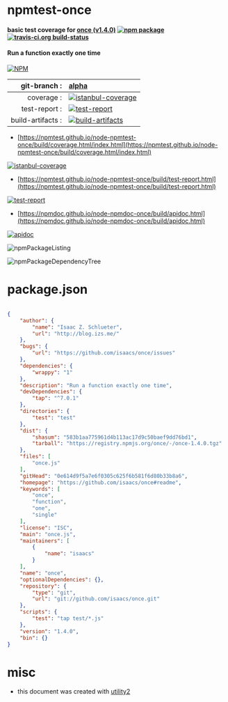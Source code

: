 # npmtest-once

#### basic test coverage for  [once (v1.4.0)](https://github.com/isaacs/once#readme)  [![npm package](https://img.shields.io/npm/v/npmtest-once.svg?style=flat-square)](https://www.npmjs.org/package/npmtest-once) [![travis-ci.org build-status](https://api.travis-ci.org/npmtest/node-npmtest-once.svg)](https://travis-ci.org/npmtest/node-npmtest-once)

#### Run a function exactly one time

[![NPM](https://nodei.co/npm/once.png?downloads=true&downloadRank=true&stars=true)](https://www.npmjs.com/package/once)

| git-branch : | [alpha](https://github.com/npmtest/node-npmtest-once/tree/alpha)|
|--:|:--|
| coverage : | [![istanbul-coverage](https://npmtest.github.io/node-npmtest-once/build/coverage.badge.svg)](https://npmtest.github.io/node-npmtest-once/build/coverage.html/index.html)|
| test-report : | [![test-report](https://npmtest.github.io/node-npmtest-once/build/test-report.badge.svg)](https://npmtest.github.io/node-npmtest-once/build/test-report.html)|
| build-artifacts : | [![build-artifacts](https://npmtest.github.io/node-npmtest-once/glyphicons_144_folder_open.png)](https://github.com/npmtest/node-npmtest-once/tree/gh-pages/build)|

- [https://npmtest.github.io/node-npmtest-once/build/coverage.html/index.html](https://npmtest.github.io/node-npmtest-once/build/coverage.html/index.html)

[![istanbul-coverage](https://npmtest.github.io/node-npmtest-once/build/screenCapture.buildCi.browser.%252Ftmp%252Fbuild%252Fcoverage.lib.html.png)](https://npmtest.github.io/node-npmtest-once/build/coverage.html/index.html)

- [https://npmtest.github.io/node-npmtest-once/build/test-report.html](https://npmtest.github.io/node-npmtest-once/build/test-report.html)

[![test-report](https://npmtest.github.io/node-npmtest-once/build/screenCapture.buildCi.browser.%252Ftmp%252Fbuild%252Ftest-report.html.png)](https://npmtest.github.io/node-npmtest-once/build/test-report.html)

- [https://npmdoc.github.io/node-npmdoc-once/build/apidoc.html](https://npmdoc.github.io/node-npmdoc-once/build/apidoc.html)

[![apidoc](https://npmdoc.github.io/node-npmdoc-once/build/screenCapture.buildCi.browser.%252Ftmp%252Fbuild%252Fapidoc.html.png)](https://npmdoc.github.io/node-npmdoc-once/build/apidoc.html)

![npmPackageListing](https://npmtest.github.io/node-npmtest-once/build/screenCapture.npmPackageListing.svg)

![npmPackageDependencyTree](https://npmtest.github.io/node-npmtest-once/build/screenCapture.npmPackageDependencyTree.svg)



# package.json

```json

{
    "author": {
        "name": "Isaac Z. Schlueter",
        "url": "http://blog.izs.me/"
    },
    "bugs": {
        "url": "https://github.com/isaacs/once/issues"
    },
    "dependencies": {
        "wrappy": "1"
    },
    "description": "Run a function exactly one time",
    "devDependencies": {
        "tap": "^7.0.1"
    },
    "directories": {
        "test": "test"
    },
    "dist": {
        "shasum": "583b1aa775961d4b113ac17d9c50baef9dd76bd1",
        "tarball": "https://registry.npmjs.org/once/-/once-1.4.0.tgz"
    },
    "files": [
        "once.js"
    ],
    "gitHead": "0e614d9f5a7e6f0305c625f6b581f6d80b33b8a6",
    "homepage": "https://github.com/isaacs/once#readme",
    "keywords": [
        "once",
        "function",
        "one",
        "single"
    ],
    "license": "ISC",
    "main": "once.js",
    "maintainers": [
        {
            "name": "isaacs"
        }
    ],
    "name": "once",
    "optionalDependencies": {},
    "repository": {
        "type": "git",
        "url": "git://github.com/isaacs/once.git"
    },
    "scripts": {
        "test": "tap test/*.js"
    },
    "version": "1.4.0",
    "bin": {}
}
```



# misc
- this document was created with [utility2](https://github.com/kaizhu256/node-utility2)
